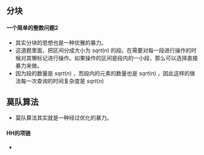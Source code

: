 ## 分块

#### 一个简单的整数问题2

+ 其实分块的思想也是一种优雅的暴力。
+ 这道题里面，把区间分成大小为 $sqrt(n)$ 的段。在需要对每一段进行操作的时候对其懒标记进行操作。如果操作的区间是段内的一小段，那么可以选择直接暴力来做。
+ 因为段的数量是 $sqrt(n)$  ，而段内的元素的数量也是 $sqrt(n)$ ，因此这样的做法每一次查询的时间复杂度是 $sqrt(n)$

## 莫队算法

+ 莫队算法其实就是一种经过优化的暴力。

#### HH的项链

+ 